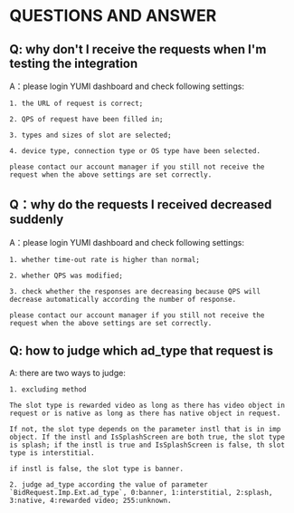 # QUESTIONS AND ANSWER

## Q: why don't I receive the requests when I'm testing the integration

A：please login YUMI dashboard and check following settings:

    1. the URL of request is correct;

    2. QPS of request have been filled in;

    3. types and sizes of slot are selected;

    4. device type, connection type or OS type have been selected.

    please contact our account manager if you still not receive the request when the above settings are set correctly.

## Q：why do the requests I received decreased suddenly

A：please login YUMI dashboard and check following settings:

    1. whether time-out rate is higher than normal;

    2. whether QPS was modified;

    3. check whether the responses are decreasing because QPS will decrease automatically according the number of response.

    please contact our account manager if you still not receive the request when the above settings are set correctly.

## Q: how to judge which ad_type that request is

A: there are two ways to judge:

    1. excluding method

    The slot type is rewarded video as long as there has video object in request or is native as long as there has native object in request.

    If not, the slot type depends on the parameter instl that is in imp object. If the instl and IsSplashScreen are both true, the slot type is splash; if the instl is true and IsSplashScreen is false, th slot type is interstitial.

    if instl is false, the slot type is banner.

    2. judge ad_type according the value of parameter `BidRequest.Imp.Ext.ad_type`, 0:banner, 1:interstitial, 2:splash, 3:native, 4:rewarded video; 255:unknown.
